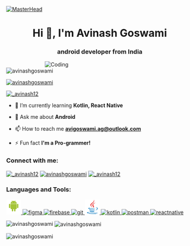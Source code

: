 [![MasterHead](https://1.bp.blogspot.com/-7A4WynwLsMw/XbBpCXG8fHI/AAAAAAAAMt4/uOa1bpLskYgrwGbllhSu2SDj_Mig8SXJQCLcBGAsYHQ/s1600/2000_600px.gif)](https://github.com/avinashgoswami)
<h1 align="center">Hi 👋, I'm Avinash Goswami</h1>
<h3 align="center">android developer from India</h3>
<img align="right" alt="Coding" width="400" src="https://camo.githubusercontent.com/b86a9047afd5ab67de4d8d1c1ce6293db7900b997bb10cfdeec7046e7f035fe3/68747470733a2f2f6d69726f2e6d656469756d2e636f6d2f6d61782f313336302f312a495247486d69477361313673746564517649615a66772e676966">
<p align="left"> <img src="https://komarev.com/ghpvc/?username=avinashgoswami&label=Profile%20views&color=0e75b6&style=flat" alt="avinashgoswami" /> </p>

<p align="left"> <a href="https://github.com/ryo-ma/github-profile-trophy"><img src="https://github-profile-trophy.vercel.app/?username=avinashgoswami" alt="avinashgoswami" /></a> </p>

<p align="left"> <a href="https://twitter.com/_avinash12" target="blank"><img src="https://img.shields.io/twitter/follow/_avinash12?logo=twitter&style=for-the-badge" alt="_avinash12" /></a> </p>

- 🌱 I’m currently learning **Kotlin, React Native**

- 💬 Ask me about **Android**

- 📫 How to reach me **avigoswami.ag@outlook.com**

- ⚡ Fun fact **I'm a Pro-grammer!**

<h3 align="left">Connect with me:</h3>
<p align="left">
<a href="https://twitter.com/_avinash12" target="blank"><img align="center" src="https://raw.githubusercontent.com/rahuldkjain/github-profile-readme-generator/master/src/images/icons/Social/twitter.svg" alt="_avinash12" height="30" width="40" /></a>
<a href="https://linkedin.com/in/avinashgoswami" target="blank"><img align="center" src="https://raw.githubusercontent.com/rahuldkjain/github-profile-readme-generator/master/src/images/icons/Social/linked-in-alt.svg" alt="avinashgoswami" height="30" width="40" /></a>
<a href="https://instagram.com/_avinash12" target="blank"><img align="center" src="https://raw.githubusercontent.com/rahuldkjain/github-profile-readme-generator/master/src/images/icons/Social/instagram.svg" alt="_avinash12" height="30" width="40" /></a>
</p>

<h3 align="left">Languages and Tools:</h3>
<p align="left"> <a href="https://developer.android.com" target="_blank" rel="noreferrer"> <img src="https://raw.githubusercontent.com/devicons/devicon/master/icons/android/android-original-wordmark.svg" alt="android" width="40" height="40"/> </a> <a href="https://www.figma.com/" target="_blank" rel="noreferrer"> <img src="https://www.vectorlogo.zone/logos/figma/figma-icon.svg" alt="figma" width="40" height="40"/> </a> <a href="https://firebase.google.com/" target="_blank" rel="noreferrer"> <img src="https://www.vectorlogo.zone/logos/firebase/firebase-icon.svg" alt="firebase" width="40" height="40"/> </a> <a href="https://git-scm.com/" target="_blank" rel="noreferrer"> <img src="https://www.vectorlogo.zone/logos/git-scm/git-scm-icon.svg" alt="git" width="40" height="40"/> </a> <a href="https://www.java.com" target="_blank" rel="noreferrer"> <img src="https://raw.githubusercontent.com/devicons/devicon/master/icons/java/java-original.svg" alt="java" width="40" height="40"/> </a> <a href="https://kotlinlang.org" target="_blank" rel="noreferrer"> <img src="https://www.vectorlogo.zone/logos/kotlinlang/kotlinlang-icon.svg" alt="kotlin" width="40" height="40"/> </a> <a href="https://postman.com" target="_blank" rel="noreferrer"> <img src="https://www.vectorlogo.zone/logos/getpostman/getpostman-icon.svg" alt="postman" width="40" height="40"/> </a> <a href="https://reactnative.dev/" target="_blank" rel="noreferrer"> <img src="https://reactnative.dev/img/header_logo.svg" alt="reactnative" width="40" height="40"/> </a> </p>

<p><img align="left" src="https://github-readme-stats.vercel.app/api/top-langs?username=avinashgoswami&show_icons=true&locale=en&layout=compact" alt="avinashgoswami" /></p>

<p>&nbsp;<img align="center" src="https://github-readme-stats.vercel.app/api?username=avinashgoswami&show_icons=true&locale=en" alt="avinashgoswami" /></p>

<p><img align="center" src="https://github-readme-streak-stats.herokuapp.com/?user=avinashgoswami&" alt="avinashgoswami" /></p>
